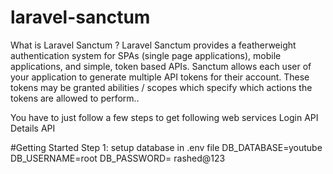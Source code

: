 # laravel-sanctum
What is Laravel Sanctum ? Laravel Sanctum provides a featherweight authentication system for SPAs (single page applications), mobile applications, and simple, token based APIs. Sanctum allows each user of your application to generate multiple API tokens for their account. These tokens may be granted abilities / scopes which specify which actions the tokens are allowed to perform..

You have to just follow a few steps to get following web services
Login API
Details API

#Getting Started
Step 1: setup database in .env file
DB_DATABASE=youtube
DB_USERNAME=root
DB_PASSWORD= rashed@123
